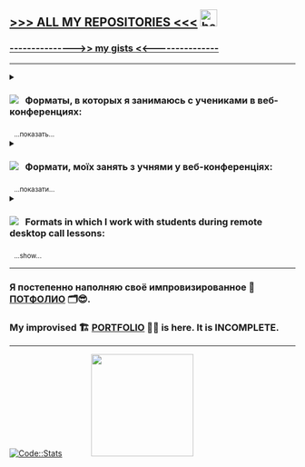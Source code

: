 ## [>>>  ALL MY REPOSITORIES  <<<](https://unibreakfast.github.io/) <img src="https://media.giphy.com/media/hvRJCLFzcasrR4ia7z/giphy.gif" alt="hey there" width="30px"/>

### [--------------->> my gists <<---------------](https://gist.github.com/UniBreakfast/)

--- 

<details>
  <summary> &nbsp; &nbsp; &nbsp; <h3><img src="https://user-images.githubusercontent.com/19654456/196938234-1c57e40d-60c7-4edb-b955-6a9b4d7a8ec5.png">
    &nbsp; Форматы, в которых я занимаюсь с учениками в веб-конференциях:</h3> &nbsp; <sub>...показать...</sub> </summary>
  
  <ul>
    <li>введение, советы по изучению, рекомендации материалов</li>
    <li>ответы на вопросы, с которыми ученик пришёл</li>
    <li>пояснение тем - отдельных или по порядку</li>
    <li>решение задачек, придумывание нужных на ходу</li>
    <li>написание и разбор механики реализации типовых компонентов</li>
    <li>написание тестовых заданий работодателей</li>
    <li>парное программирование</li>
    <li>прохождение учебников вместе</li>
    <li>поддержка в прохождении интерактивных обучающих сайтов</li>
    <li>помощь в написании своих проектов</li>
    <li>вёрстка макетов с подсказками</li>
    <li>код-ревью проектов учеников и не только</li>
    <li>помощь с рабочими задачами</li>
    <li>мок-собеседования (имитация реального)</li>
    <li>помощь в прохождении квалификационных тестов</li>
    <li>совместный просмотр видеокурсов с пояснениями</li>
    <li>чтение моих и чужих написанных проектов, разъясняя всё</li>
    <li>проектирование приложений (архитектура, данные, интерфейсы)</li>
    <li>написание казуальных игрушек (змейки, тетрисы, сапёры и т.п.)</li>
    <li>групповой урок в формате перевёрнутого класса</li>
    <li>лайв-кодинг (пишу что-то при учениках с комментариями по ходу)</li>
    <li>передача навыков продвинутого пользования основными инструментами разработки</li>
    <li>карьерное консультирование, мотивация, коучинг, психологическая поддержка</li>
  </ul>

</details>
<details>
  <summary> &nbsp; &nbsp; &nbsp; <h3><img src="https://user-images.githubusercontent.com/19654456/196937099-9bf34608-0227-4efc-bac4-4c1cba3566e1.png">
    &nbsp; Формати, моїх занять з учнями у веб-конференціях:</h3> &nbsp; <sub>...показати...</sub> </summary>
   
  <ul>
    <li>початок, поради у навчанні, рекомендовані матеріали</li>
    <li>відповіді на питання, з якими учень прийшов</li>
    <li>пояснення тем - окремих або по порядку</li>
    <li>вирішення завдань, вигадування потрібних власних на ходу</li>
    <li>написання та розбір механіки реалізації типових компонентів</li>
    <li>написання тестових завдань роботодавців</li>
    <li>парне програмування</li>
    <li>проходження підручників разом</li>
    <li>підтримка проходження інтерактивних навчальних сайтів</li>
    <li>допомога у написанні своїх проектів</li>
    <li>верстка макетів із підказками</li>
    <li>код-рев'ю проектів учнів і не тільки</li>
    <li>допомога з робочими задачами</li>
    <li>мок-співбесіда (імітація реальної)</li>
    <li>допомога у проходженні кваліфікаційних тестів</li>
    <li>спільний перегляд відеокурсів з поясненнями</li>
    <li>читання моїх та чужих вже написаних проектів, роз'яснюючи все</li>
    <li>проектування програм (архітектура, дані, інтерфейси)</li>
    <li>написання казуальних ігор (змійки, тетріси, сапери тощо)</li>
    <li>груповий урок у форматі перевернутого класу</li>
    <li>лайв-кодинг (пишу щось при учнях з коментарями по ходу)</li>
    <li>передача поглиблених навичок користування основними інструментами розробки</li>
    <li>кар'єрне консультування, мотивація, коучинг, психологічна підтримка</li>
  </ul>

</details>
<details>
  <summary> &nbsp; &nbsp; &nbsp; <h3><img src="https://user-images.githubusercontent.com/19654456/196941031-0a5c3600-c9b5-4d02-b9e1-fb7d75bc0ef2.png">
    &nbsp; Formats in which I work with students during remote desktop call lessons:</h3> &nbsp; <sub>...show...</sub> </summary>
  
  <ul>
    <li>introduction, study tips, material recommendations</li>
    <li>answers to the questions the student came with</li>
    <li>explanation of topics - singlular or sequential</li>
    <li>solving algorithmic tasks (kata), inventing the right ones on the go</li>
    <li>writing generic component proofs of concepts</li>
    <li>writing test tasks given by employers</li>
    <li>pair programming</li>
    <li>walking through tutorials together</li>
    <li>support in completing interactive learning websites</li>
    <li>help with writing your own projects</li>
    <li>building site layouts from design, with hints and detailed explanations</li>
    <li>code review for projects done by students</li>
    <li>help with work workflow tasks</li>
    <li>mock interviews (imitation of a real one)</li>
    <li>assistance with job interview pre-qualification tests</li>
    <li>going through video courses together</li>
    <li>reading prewritten code (projects, libraries, modules etc.), explaining everything I can</li>
    <li>application design (architecture, data, interfaces)</li>
    <li>writing casual games (snake, tetris, sapper, etc.)</li>
    <li>group flipped questions directed at me for class, to strengthen self directed learning<</li>
    <li>live coding (I code in front of students with comments along the way)</li>
    <li>transfer of skills of advanced use of the prime development apps and tools</li>
    <li>career counseling, motivation, coaching, psychological support</li>
  </ul>

</details>

---

### Я постепенно наполняю своё импровизированное 🚧 [ПОТФОЛИО](https://unibreakfast.github.io/free-code-camp-responsive-web-design-20-portfolio/) 🗂️😎.

### My improvised 🏗️ [PORTFOLIO](https://unibreakfast.github.io/free-code-camp-responsive-web-design-20-portfolio/) 📒🥸 is here. It is INCOMPLETE.

---

[![Code::Stats](https://user-images.githubusercontent.com/19654456/220208546-03cad085-8930-41b0-b464-a9364df8c0d5.png)](https://codestats.net/users/UniBreakfast) &nbsp; &nbsp; &nbsp; &nbsp; &nbsp; &nbsp; <img height="180em" src="https://github-readme-stats.vercel.app/api?username=unibreakfast&show_icons=true&theme=dark&hide_border=false&count_private=true&include_all_commits=true" />

